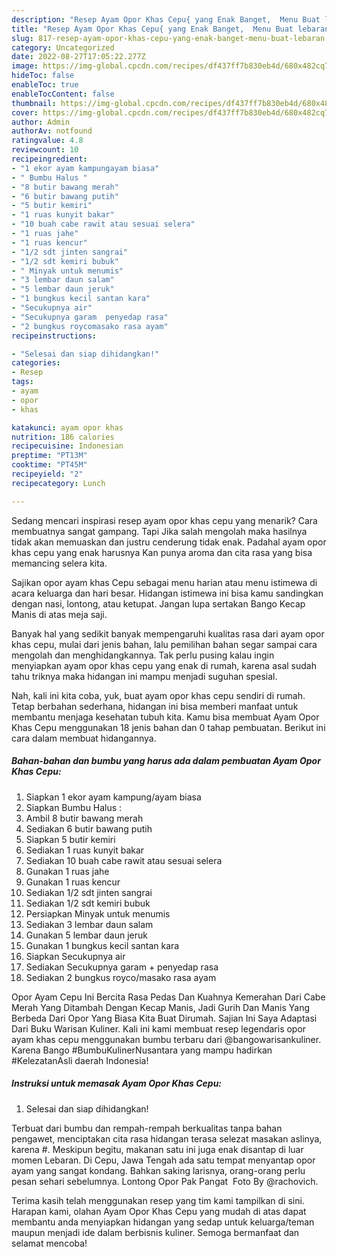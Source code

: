 ```yaml
---
description: "Resep Ayam Opor Khas Cepu{ yang Enak Banget,  Menu Buat lebaran"
title: "Resep Ayam Opor Khas Cepu{ yang Enak Banget,  Menu Buat lebaran"
slug: 817-resep-ayam-opor-khas-cepu-yang-enak-banget-menu-buat-lebaran
category: Uncategorized
date: 2022-08-27T17:05:22.277Z
image: https://img-global.cpcdn.com/recipes/df437ff7b830eb4d/680x482cq70/ayam-opor-khas-cepu-foto-resep-utama.jpg
hideToc: false
enableToc: true
enableTocContent: false
thumbnail: https://img-global.cpcdn.com/recipes/df437ff7b830eb4d/680x482cq70/ayam-opor-khas-cepu-foto-resep-utama.jpg
cover: https://img-global.cpcdn.com/recipes/df437ff7b830eb4d/680x482cq70/ayam-opor-khas-cepu-foto-resep-utama.jpg
author: Admin
authorAv: notfound
ratingvalue: 4.8
reviewcount: 10
recipeingredient:
- "1 ekor ayam kampungayam biasa"
- " Bumbu Halus "
- "8 butir bawang merah"
- "6 butir bawang putih"
- "5 butir kemiri"
- "1 ruas kunyit bakar"
- "10 buah cabe rawit atau sesuai selera"
- "1 ruas jahe"
- "1 ruas kencur"
- "1/2 sdt jinten sangrai"
- "1/2 sdt kemiri bubuk"
- " Minyak untuk menumis"
- "3 lembar daun salam"
- "5 lembar daun jeruk"
- "1 bungkus kecil santan kara"
- "Secukupnya air"
- "Secukupnya garam  penyedap rasa"
- "2 bungkus roycomasako rasa ayam"
recipeinstructions:

- "Selesai dan siap dihidangkan!"
categories:
- Resep
tags:
- ayam
- opor
- khas

katakunci: ayam opor khas 
nutrition: 186 calories
recipecuisine: Indonesian
preptime: "PT13M"
cooktime: "PT45M"
recipeyield: "2"
recipecategory: Lunch

---
```



Sedang mencari inspirasi resep ayam opor khas cepu yang menarik? Cara membuatnya sangat gampang. Tapi Jika salah mengolah maka hasilnya tidak akan memuaskan dan justru cenderung tidak enak. Padahal ayam opor khas cepu yang enak harusnya Kan punya aroma dan cita rasa yang bisa memancing selera kita.


Sajikan opor ayam khas Cepu sebagai menu harian atau menu istimewa di acara keluarga dan hari besar. Hidangan istimewa ini bisa kamu sandingkan dengan nasi, lontong, atau ketupat. Jangan lupa sertakan Bango Kecap Manis di atas meja saji.

Banyak hal yang sedikit banyak mempengaruhi kualitas rasa dari ayam opor khas cepu, mulai dari jenis bahan, lalu pemilihan bahan segar sampai cara mengolah dan menghidangkannya. Tak perlu pusing kalau ingin menyiapkan ayam opor khas cepu yang enak di rumah, karena asal sudah tahu triknya maka hidangan ini mampu menjadi suguhan spesial.


Nah, kali ini kita coba, yuk, buat ayam opor khas cepu sendiri di rumah. Tetap berbahan sederhana, hidangan ini bisa memberi manfaat untuk membantu menjaga kesehatan tubuh kita. Kamu bisa membuat Ayam Opor Khas Cepu menggunakan 18 jenis bahan dan 0 tahap pembuatan. Berikut ini cara dalam membuat hidangannya.

<!--inarticleads1-->

##### Bahan-bahan dan bumbu yang harus ada dalam pembuatan Ayam Opor Khas Cepu:

1. Siapkan 1 ekor ayam kampung/ayam biasa
1. Siapkan  Bumbu Halus :
1. Ambil 8 butir bawang merah
1. Sediakan 6 butir bawang putih
1. Siapkan 5 butir kemiri
1. Sediakan 1 ruas kunyit bakar
1. Sediakan 10 buah cabe rawit atau sesuai selera
1. Gunakan 1 ruas jahe
1. Gunakan 1 ruas kencur
1. Sediakan 1/2 sdt jinten sangrai
1. Sediakan 1/2 sdt kemiri bubuk
1. Persiapkan  Minyak untuk menumis
1. Sediakan 3 lembar daun salam
1. Gunakan 5 lembar daun jeruk
1. Gunakan 1 bungkus kecil santan kara
1. Siapkan Secukupnya air
1. Sediakan Secukupnya garam + penyedap rasa
1. Sediakan 2 bungkus royco/masako rasa ayam


Opor Ayam Cepu Ini Bercita Rasa Pedas Dan Kuahnya Kemerahan Dari Cabe Merah Yang Ditambah Dengan Kecap Manis, Jadi Gurih Dan Manis Yang Berbeda Dari Opor Yang Biasa Kita Buat Dirumah. Sajian Ini Saya Adaptasi Dari Buku Warisan Kuliner. Kali ini kami membuat resep legendaris opor ayam khas cepu menggunakan bumbu terbaru dari @bangowarisankuliner. Karena Bango #BumbuKulinerNusantara yang mampu hadirkan #KelezatanAsli daerah Indonesia! 

<!--inarticleads2-->

##### Instruksi untuk memasak Ayam Opor Khas Cepu:


1. Selesai dan siap dihidangkan!

Terbuat dari bumbu dan rempah-rempah berkualitas tanpa bahan pengawet, menciptakan cita rasa hidangan terasa selezat masakan aslinya, karena #. Meskipun begitu, makanan satu ini juga enak disantap di luar momen Lebaran. Di Cepu, Jawa Tengah ada satu tempat menyantap opor ayam yang sangat kondang. Bahkan saking larisnya, orang-orang perlu pesan sehari sebelumnya. Lontong Opor Pak Pangat ️ Foto By @rachovich. 

Terima kasih telah menggunakan resep yang tim kami tampilkan di sini. Harapan kami, olahan Ayam Opor Khas Cepu yang mudah di atas dapat membantu anda menyiapkan hidangan yang sedap untuk keluarga/teman maupun menjadi ide dalam berbisnis kuliner. Semoga bermanfaat dan selamat mencoba!
